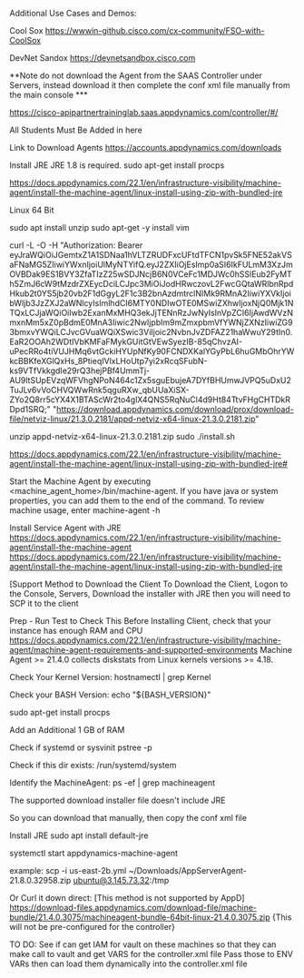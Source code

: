 Additional Use Cases and Demos:

Cool Sox
https://wwwin-github.cisco.com/cx-community/FSO-with-CoolSox

DevNet Sandox
https://devnetsandbox.cisco.com








**Note do not download the Agent from the SAAS Controller under Servers, instead download it then
complete the conf xml file manually from the main console ***


https://cisco-apipartnertraininglab.saas.appdynamics.com/controller/#/

All Students Must Be Added in here

Link to Download Agents
https://accounts.appdynamics.com/downloads

Install JRE JRE 1.8 is required.
sudo apt-get install procps

https://docs.appdynamics.com/22.1/en/infrastructure-visibility/machine-agent/install-the-machine-agent/linux-install-using-zip-with-bundled-jre


Linux 64 Bit

sudo apt install unzip
sudo apt-get -y install vim

curl -L -O -H "Authorization: Bearer eyJraWQiOiJGemtxZ1A1SDNaa1hVLTZRUDFxcUFtdTFCN1pvSk5FNE52akVSaFNaMG5ZIiwiYWxnIjoiUlMyNTYifQ.eyJ2ZXIiOjEsImp0aSI6IkFULmM3XzJmOVBDak9ES1BVY3ZfaTIzZ25wSDJNcjB6N0VCeFc1MDJWc0hSSlEub2FyMTh5ZmJ6cW9tMzdrZXEycDciLCJpc3MiOiJodHRwczovL2FwcGQtaWRlbnRpdHkub2t0YS5jb20vb2F1dGgyL2F1c3B2bnAzdmtrclNIMk9RMnA2IiwiYXVkIjoibWljb3JzZXJ2aWNlcyIsImlhdCI6MTY0NDIwOTE0MSwiZXhwIjoxNjQ0Mjk1NTQxLCJjaWQiOiIwb2ExanMxMHQ3ekJjTENnRzJwNyIsInVpZCI6IjAwdWVzNmxnMm5xZ0pBdmE0MnA3Iiwic2NwIjpbIm9mZmxpbmVfYWNjZXNzIiwiZG93bmxvYWQiLCJvcGVuaWQiXSwic3ViIjoic2NvbnJvZDFAZ21haWwuY29tIn0.EaR2OOAh2WDtIVbKMFaFMykGUitGtVEwSyezIB-85qChvzAI-uPecRRo4tiVUJHMq6vtGckiHYUpNfKy90FCNDXKalYGyPbL6huGMbOhrYWkcBBKfeXGlQxHs_8PtieqIVlxLHoUtp7yi2xRcqSFubN-ks9VTfVkkgdIe29rQ3hejPBf4UmmTj-AU9ltSUpEVzqWFVhgNPoN464c1Zx5sguEbujeA7DYfBHUmwJVPQ5uDxU2TuJLv6vVoCHVQWwRnk5qguRXw_qbUUaXiSX-ZYo2Q8rr5cYX4X1BTAScWr2to4glX4QNS5RqNuCl4d9Ht84TtvFHgCHTDkRDpd1SRQ;" "https://download.appdynamics.com/download/prox/download-file/netviz-linux/21.3.0.2181/appd-netviz-x64-linux-21.3.0.2181.zip"

unzip appd-netviz-x64-linux-21.3.0.2181.zip
sudo ./install.sh

https://docs.appdynamics.com/22.1/en/infrastructure-visibility/machine-agent/install-the-machine-agent/linux-install-using-zip-with-bundled-jre#

Start the Machine Agent by executing <machine_agent_home>/bin/machine-agent. If you have java or system properties, you can add them to the end of the command. To review machine usage, enter machine-agent -h

Install Service Agent with JRE
https://docs.appdynamics.com/22.1/en/infrastructure-visibility/machine-agent/install-the-machine-agent
https://docs.appdynamics.com/22.1/en/infrastructure-visibility/machine-agent/install-the-machine-agent/linux-install-using-zip-with-bundled-jre

[Support Method to Download the Client
To Download the Client, Logon to the Console, Servers, Download the installer with JRE then you will need to SCP it to the client


Prep - Run Test to Check This
Before Installing Client, check that your instance has enough RAM and CPU
https://docs.appdynamics.com/22.1/en/infrastructure-visibility/machine-agent/machine-agent-requirements-and-supported-environments
Machine Agent >= 21.4.0 collects diskstats from Linux kernels versions >= 4.18.

Check Your Kernel Version:
hostnamectl | grep Kernel

Check your BASH Version:
echo "${BASH_VERSION}"

sudo apt-get install procps

Add an Additional 1 GB of RAM

Check if systemd or sysvinit
pstree -p

Check if this dir exists:
/run/systemd/system

Identify the MachineAgent:
ps -ef | grep machineagent

The supported download installer file doesn't include JRE

So you can download that manually, then copy the conf xml file

Install JRE
sudo apt install default-jre





systemctl start appdynamics-machine-agent






example:
scp -i us-east-2b.yml ~/Downloads/AppServerAgent-21.8.0.32958.zip ubuntu@3.145.73.32:/tmp

Or Curl it down direct:
[This method is not supported by AppD]
https://download-files.appdynamics.com/download-file/machine-bundle/21.4.0.3075/machineagent-bundle-64bit-linux-21.4.0.3075.zip
{This will not be pre-configured for the controller}


TO DO:
See if can get IAM for vault on these machines so that they can make call to vault and get VARS for the controller.xml file
Pass those to ENV VARs then can load them dynamically into the controller.xml file


